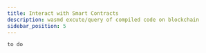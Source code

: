 ```yaml
---
title: Interact with Smart Contracts
description: wasmd excute/query of compiled code on blockchain
sidebar_position: 5
---
```

`to do`
